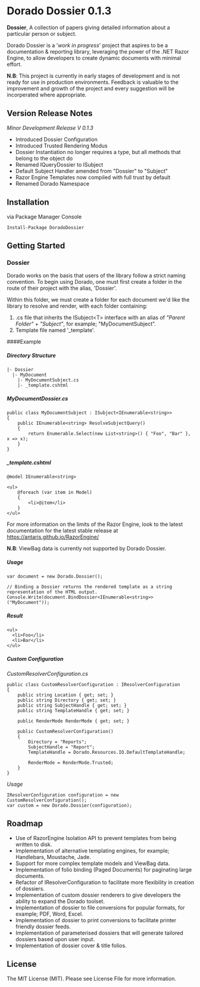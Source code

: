 # Dorado Dossier 0.1.3
**Dossier**, A collection of papers giving detailed information about a particular person or subject.

Dorado Dossier is a '*work in progress*' project that aspires to be a documentation & reporting library, leveraging the power of the .NET Razor Engine, to allow developers to create dynamic documents with minimal effort.

**N.B**: This project is currently in early stages of development and is not ready for use in production environments. Feedback is valuable to the improvement and growth of the project and every suggestion will be incorperated where appropriate.

## Version Release Notes 
*Minor Development Release V 0.1.3*

* Introduced Dossier Configuration 
* Introduced Trusted Rendering Modus 
* Dossier Instantiation no longer requires a type, but all methods that belong to the object do 
* Renamed IQueryDossier<T> to ISubject<T> 
* Default Subject Handler amended from "Dossier" to "Subject" 
* Razor Engine Templates now compiled with full trust by default 
* Renamed Dorado Namespace

## Installation
via Package Manager Console
```
Install-Package DoradoDossier
```

## Getting Started
### Dossier
Dorado works on the basis that users of the library follow a strict naming convention. To begin using Dorado, one must first create a folder in the route of their project with the alias, 'Dossier'. 

Within this folder, we must create a folder for each document we'd like the library to resolve and render, with each folder containing:

1. .cs file that inherits the ISubject&lt;T&gt; interface with an alias of *"Parent Folder" + "Subject"*, for example; "MyDocumentSubject".
2.  Template file named '_template'.

####Example
##### Directory Structure
```
|- Dossier
  |- MyDocument
    |- MyDocumentSubject.cs
    |- _template.cshtml
```
##### MyDocumentDossier.cs
```
public class MyDocumentSubject : ISubject<IEnumerable<string>>
{
    public IEnumerable<string> ResolveSubjectQuery()
    {
        return Enumerable.Select(new List<string>() { "Foo", "Bar" }, x => x);
    }
}
```

##### _template.cshtml
```
@model IEnumerable<string>

<ul>
    @foreach (var item in Model)
    {
        <li>@item</li>
    }
</ul>
```
For more information on the limits of the Razor Engine, look to the latest documentation for the latest stable release
at https://antaris.github.io/RazorEngine/

**N.B**: ViewBag data is currently not supported by Dorado Dossier.

##### Usage
```
var document = new Dorado.Dossier();

// Binding a Dossier returns the rendered template as a string representation of the HTML output.
Console.Write(document.BindDossier<IEnumerable<string>>("MyDocument"));
```

##### Result
```
<ul>
  <li>Foo</li>
  <li>Bar</li>
</ul>
```
##### Custom Configuration
*CustomResolverConfiguration.cs*
```
public class CustomResolverConfiguration : IResolverConfiguration
{
    public string Location { get; set; }
    public string Directory { get; set; }
    public string SubjectHandle { get; set; }
    public string TemplateHandle { get; set; }

    public RenderMode RenderMode { get; set; }
    
    public CustomResolverConfiguration()
    {
        Directory = "Reports";
        SubjectHandle = "Report";
        TemplateHandle = Dorado.Resources.IO.DefaultTemplateHandle;

        RenderMode = RenderMode.Trusted;
    }
}
```

*Usage*
```
IResolverConfiguration configuration = new CustomResolverConfiguration();
var custom = new Dorado.Dossier(configuration);
```

## Roadmap
* Use of RazorEngine Isolation API to prevent templates from being written to disk.
* Implementation of alternative templating engines, for example; Handlebars, Moustache, Jade.
* Support for more complex template models and ViewBag data.
* Implementation of folio binding (Paged Documents) for paginating large documents.
* Refactor of IResolverConfiguration to facilitate more flexibility in creation of dossiers.
* Implementation of custom dossier renderers to give developers the ability to expand the Dorado toolset.
* Implementation of dossier to file conversions for popular formats, for example; PDF, Word, Excel.
* Implementation of dossier to print conversions to facilitate printer friendly dossier feeds.
* Implementation of parameterised dossiers that will generate tailored dossiers based upon user input.
* Implementation of dossier cover & title folios.

## License
The MIT License (MIT). Please see License File for more information.
